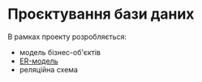 # Проєктування бази даних

В рамках проекту розробляється: 
- модель бізнес-об'єктів 
- [ER-модель](/design/ERD.html)
- реляційна схема

